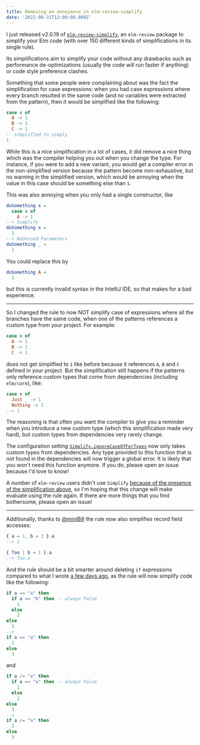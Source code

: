 ```yaml
---
title: Removing an annoyance in elm-review-simplify
date: '2022-08-31T12:00:00.000Z'
---
```


I just released v2.0.19 of [`elm-review-simplify`](https://package.elm-lang.org/packages/jfmengels/elm-review-simplify/latest/), an `elm-review` package to simplify your Elm code (with over 150 different kinds of simplifications in its single rule).

Its simplifications aim to simplify your code without any drawbacks such as performance de-optimizations (usually the code will run faster if anything) or code style preference clashes.

Something that some people were complaining about was the fact the simplification for case expressions: when you had case expressions where every branch resulted in the same code (and no variables were extracted from the pattern), then it would be simplified like the following:

```elm
case x of
  A -> 1
  B -> 1
  C -> 1
-- simplified to simply
1
```

While this is a nice simplification in a lot of cases, it did remove a nice thing which was the compiler helping you out when you change the type. For instance, if you were to add a new variant, you would get a compiler error in the non-simplified version because the pattern become non-exhaustive, but no warning in the simplified version, which would be annoying when the value in this case should be something else than `1`.

This was also annoying when you only had a single constructor, like
```elm
doSomething x =
  case x of
    A -> 1
--> Simplify
doSomething x =
  1
--> NoUnused.Parameters
doSomething _ =
  1
```
You could replace this by
```elm
doSomething A =
  1
```
but this is currently invalid syntax in the IntelliJ IDE, so that makes for a bad experience.

---

So I changed the rule to now NOT simplify case of expressions where all the branches have the same code, when one of the patterns references a custom type from your project. For example:
```elm
case x of
  A -> 1
  B -> 1
  C -> 1
```
does not get simplified to `1` like before because it references `A`, `B` and `C` defined in your project. But the simplification still happens if the patterns only reference custom
types that come from dependencies (including `elm/core`), like:
```elm
case x of
  Just _ -> 1
  Nothing -> 1
--> 1
```

The reasoning is that often you want the compiler to give you a reminder when you introduce a new custom type (which this simplification made very hard), but custom types from dependencies very rarely change.

The configuration setting [`Simplify.ignoreCaseOfForTypes`](https://package.elm-lang.org/packages/jfmengels/elm-review-simplify/latest/Simplify#ignoreCaseOfForTypes)
now only takes custom types from dependencies. Any type provided to this function that is not found in the dependencies will now trigger a global error. It is likely that you won't need this function anymore. If you do, please open an issue because I'd love to know!

A number of `elm-review` users didn't use `Simplify` [because of the presence of the simplification above](https://github.com/jfmengels/elm-review-simplify/pull/45#issuecomment-1229161701), so I'm hoping that this change will make evaluate using the rule again. If there are more things that you find bothersome, please open an issue!

---

Additionally, thanks to [@miniBill] the rule now also simplifies record field accesses:
```elm
{ a = 1, b = 2 }.a
--> 1

{ foo | b = 1 }.a
--> foo.a
```

And the rule should be a bit smarter around deleting `if` expressions compared to what I wrote [a few days ago](/solving-annoyances/#testing-the-module-name-lookup-table), as the rule will now simplify code like the following:
```elm
if a == "a" then
  if a == "b" then -- always False
    1
  else
    2
else
  3
-->
if a == "a" then
  2
else
  3
```

and
```elm
if a /= "a" then
  if a == "a" then -- always False
    1
  else
    2
else
  3
-->
if a /= "a" then
  2
else
  3
```

[@miniBill]: https://github.com/miniBill
